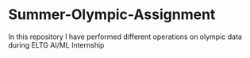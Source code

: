 # Summer-Olympic-Assignment
In this repository I have performed different operations on olympic data during ELTG AI/ML Internship
